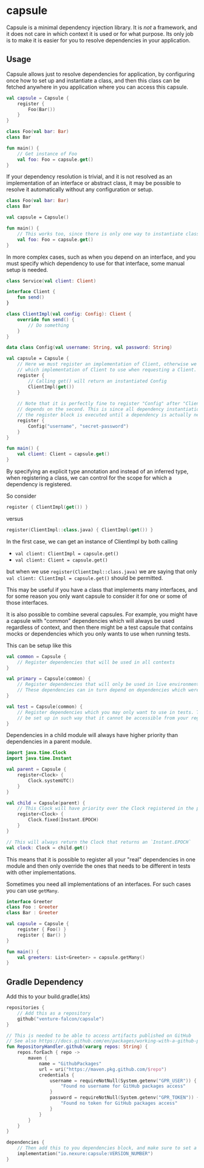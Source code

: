 # capsule
Capsule is a minimal dependency injection library. It is _not_ a framework, and it does not care in
which context it is used or for what purpose. Its only job is to make it is easier for you to
resolve dependencies in your application.

## Usage
Capsule allows just to resolve dependencies for application, by configuring once how to set up and
instantiate a class, and then this class can be fetched anywhere in you application where you can
access this capsule.

```kotlin
val capsule = Capsule {
    register {
        Foo(Bar())
    }
}

class Foo(val bar: Bar)
class Bar

fun main() {
    // Get instance of Foo
    val foo: Foo = capsule.get()
}
```

If your dependency resolution is trivial, and it is not resolved as an implementation
of an interface or abstract class, it may be possible to resolve it automatically without any
configuration or setup.

```kotlin
class Foo(val bar: Bar)
class Bar

val capsule = Capsule()

fun main() {
    // This works too, since there is only one way to instantiate class Foo and Bar
    val foo: Foo = capsule.get()
}
```

In more complex cases, such as when you depend on an interface, and you must specify which
dependency to use for that interface, some manual setup is needed.

```kotlin
class Service(val client: Client)

interface Client {
    fun send()
}

class ClientImpl(val config: Config): Client {
    override fun send() {
        // Do something
    }
}

data class Config(val username: String, val password: String)

val capsule = Capsule {
    // Here we must register an implementation of Client, otherwise we wouldn't know
    // which implementation of Client to use when requesting a Client.
    register {
        // Calling get() will return an instantiated Config 
        ClientImpl(get())
    }
    
    // Note that it is perfectly fine to register "Config" after "ClientImpl", even though the first
    // depends on the second. This is since all dependency instantiation is lazy, and nothing inside
    // the register block is executed until a dependency is actually needed.
    register {
        Config("username", "secret-password")
    }
}

fun main() {
    val client: Client = capsule.get()
}
```

By specifying an explicit type annotation and instead of an inferred type, when registering a class,
we can control for the scope for which a dependency is registered.

So consider
```kotlin
register { ClientImpl(get()) }
```
versus
```kotlin
register(ClientImpl::class.java) { ClientImpl(get()) }
```

In the first case, we can get an instance of ClientImpl by both calling
- `val client: ClientImpl = capsule.get()`
- `val client: Client = capsule.get()`

but when we use `register(ClientImpl::class.java)` we are saying that only
`val client: ClientImpl = capsule.get()` should be permitted.

This may be useful if you have a class that implements many interfaces, and for some reason you only
want capsule to consider it for one or some of those interfaces.

It is also possible to combine several capsules. For example, you might have a capsule with "common"
dependencies which will always be used regardless of context, and then there might be a test capsule
that contains mocks or dependencies which you only wants to use when running tests.

This can be setup like this
```kotlin
val common = Capsule {
    // Register dependencies that will be used in all contexts
}

val primary = Capsule(common) {
    // Register dependencies that will only be used in live environment
    // These dependencies can in turn depend on dependencies which were set up in the common capsule 
}

val test = Capsule(common) {
    // Register dependencies which you may only want to use in tests. This should preferably
    // be set up in such way that it cannot be accessible from your regular code, only by your tests
}
```

Dependencies in a child module will always have higher priority than dependencies in a parent module.

```kotlin
import java.time.Clock
import java.time.Instant

val parent = Capsule {
    register<Clock> {
        Clock.systemUTC()
    }
}

val child = Capsule(parent) {
    // This Clock will have priority over the Clock registered in the parent
    register<Clock> {
        Clock.fixed(Instant.EPOCH)
    }
}

// This will always return the Clock that returns an `Instant.EPOCH`
val clock: Clock = child.get()
```

This means that it is possible to register all your "real" dependencies in one module and then only override the ones
that needs to be different in tests with other implementations.

Sometimes you need all implementations of an interfaces. For such cases you can use `getMany`.

```kotlin
interface Greeter
class Foo : Greeter
class Bar : Greeter

val capsule = Capsule {
    register { Foo() }
    register { Bar() }
}

fun main() {
    val greeters: List<Greeter> = capsule.getMany()
}
```

## Gradle Dependency
Add this to your build.gradle(.kts)
```kotlin
repositories {
    // Add this as a repository
    github("venture-falcon/capsule")
}

// This is needed to be able to access artifacts published on GitHub
// See also https://docs.github.com/en/packages/working-with-a-github-packages-registry/working-with-the-gradle-registry#using-a-published-package
fun RepositoryHandler.github(vararg repos: String) {
    repos.forEach { repo ->
        maven {
            name = "GithubPackages"
            url = uri("https://maven.pkg.github.com/$repo")
            credentials {
                username = requireNotNull(System.getenv("GPR_USER")) {
                    "Found no username for GitHub packages access"
                }
                password = requireNotNull(System.getenv("GPR_TOKEN")) {
                    "Found no token for GitHub packages access"
                }
            }
        }
    }
}

dependencies {
    // Then add this to you dependencies block, and make sure to set a proper version number
    implementation("io.nexure:capsule:VERSION_NUMBER")
}
```
